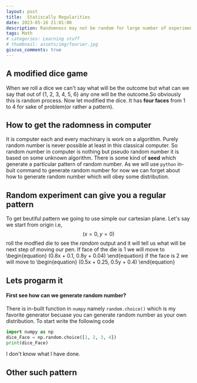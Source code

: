 ```yaml
---
layout: post
title:  Statiscally Regularities
date: 2023-05-16 21:01:00
description: Randomness may not be random for large number of experiment
tags: Math
# categories: Learning stuff
# thumbnail: assets/img/fourier.jpg
giscus_comments: true
---
```


## A modified dice game
When we roll a dice we can't say what will be the outcome but what can we say that out of {1, 2, 3, 4, 5, 6} any one will be the outcome.So obviously this is random process. Now let modified the dice. It has **four faces** from 1 to 4 for sake of problem(or rather a pattern).

## How to get the radomness in computer
It is computer each and every machinary is work on a algorithm. Purely random number is never possible at least in this classical computer. So random number in computer is nothing but pseudo random number it is based on some unknown algorithm. There is some kind of **seed** which generate a particular pattern of random number. As we will use `python` in-buit command to generate random number for now we can forget about how to generate random number which will obey some distribution. 

## Random experiment can give you a regular pattern
To get beutiful pattern we going to use simple our cartesian plane. Let's say we start from origin i.e, $$(x = 0, y = 0)$$  roll the modfied die to see the *random* output and it will tell us what will be next step of moving our pen. 
If face of the die is 1 we will move to 
\begin{equation}
(0.8x + 0.1, 0.8y + 0.04)
\end{equation}
if the face is 2 we will move to 
\begin{equation}
(0.5x + 0.25, 0.5y + 0.4)
\end{equation}

## Lets progarm it
#### First see how can we generate random number?
There is in-built function in `numpy` namely `random.choice()` which is my favorite generator becuase you can generate random number as your own distribution. To start write the following code
``` python
import numpy as np
dice_Face = np.random.choice([1, 2, 3, 4])
print(dice_Face)
```

I don't know what I have done.

## Other such pattern


<!-- bundle exec jekyll serve -->